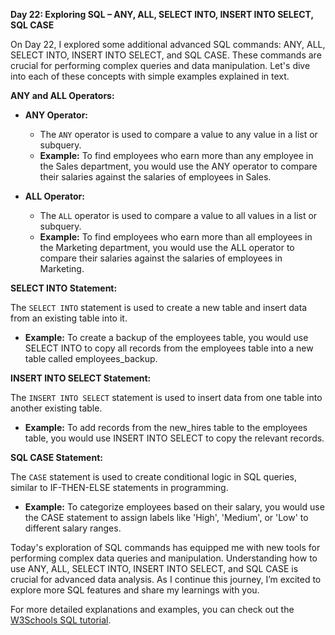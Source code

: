 **Day 22: Exploring SQL – ANY, ALL, SELECT INTO, INSERT INTO SELECT, SQL CASE**

 On Day 22, I explored some additional advanced SQL commands: ANY, ALL, SELECT INTO, INSERT INTO SELECT, and SQL CASE. These commands are crucial for performing complex queries and data manipulation. Let's dive into each of these concepts with simple examples explained in text.

**ANY and ALL Operators:**

- **ANY Operator:**
  - The `ANY` operator is used to compare a value to any value in a list or subquery.
  - **Example:** To find employees who earn more than any employee in the Sales department, you would use the ANY operator to compare their salaries against the salaries of employees in Sales.

- **ALL Operator:**
  - The `ALL` operator is used to compare a value to all values in a list or subquery.
  - **Example:** To find employees who earn more than all employees in the Marketing department, you would use the ALL operator to compare their salaries against the salaries of employees in Marketing.

**SELECT INTO Statement:**

The `SELECT INTO` statement is used to create a new table and insert data from an existing table into it.

- **Example:** To create a backup of the employees table, you would use SELECT INTO to copy all records from the employees table into a new table called employees_backup.

**INSERT INTO SELECT Statement:**

The `INSERT INTO SELECT` statement is used to insert data from one table into another existing table.

- **Example:** To add records from the new_hires table to the employees table, you would use INSERT INTO SELECT to copy the relevant records.

**SQL CASE Statement:**

The `CASE` statement is used to create conditional logic in SQL queries, similar to IF-THEN-ELSE statements in programming.

- **Example:** To categorize employees based on their salary, you would use the CASE statement to assign labels like 'High', 'Medium', or 'Low' to different salary ranges.


Today's exploration of SQL commands has equipped me with new tools for performing complex data queries and manipulation. Understanding how to use ANY, ALL, SELECT INTO, INSERT INTO SELECT, and SQL CASE is crucial for advanced data analysis. As I continue this journey, I’m excited to explore more SQL features and share my learnings with you.

For more detailed explanations and examples, you can check out the [W3Schools SQL tutorial](https://www.w3schools.com/sql/).
